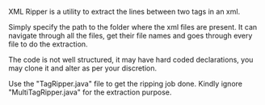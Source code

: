 XML Ripper is a utility to extract the lines between two tags in an xml. 

Simply specify the path to the folder where the xml files are present. It can navigate through all the files, get their file names and goes through every file to do the extraction. 

The code is not well structured, it may have hard coded declarations, you may clone it and alter as per your discretion. 

Use the "TagRipper.java" file to get the ripping job done. Kindly ignore "MultiTagRipper.java" for the extraction purpose.
